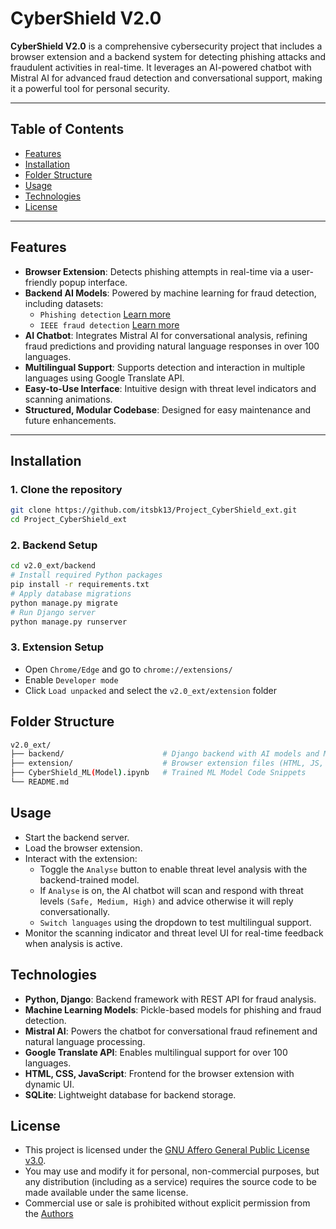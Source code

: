 # CyberShield V2.0

**CyberShield V2.0** is a comprehensive cybersecurity project that includes a browser extension and a backend system for detecting phishing attacks and fraudulent activities in real-time. It leverages an AI-powered chatbot with Mistral AI for advanced fraud detection and conversational support, making it a powerful tool for personal security.

---

## Table of Contents
- [Features](#features)
- [Installation](#installation)
- [Folder Structure](#folder-structure)
- [Usage](#usage)
- [Technologies](#technologies)
- [License](#license)

---

## Features
- **Browser Extension**: Detects phishing attempts in real-time via a user-friendly popup interface.
- **Backend AI Models**: Powered by machine learning for fraud detection, including datasets:
  - `Phishing detection` [Learn more](https://www.kaggle.com/datasets/taruntiwarihp/phishing-site-urls/data)
  - `IEEE fraud detection` [Learn more](https://www.kaggle.com/c/ieee-fraud-detection)
- **AI Chatbot**: Integrates Mistral AI for conversational analysis, refining fraud predictions and providing natural language responses in over 100 languages.
- **Multilingual Support**: Supports detection and interaction in multiple languages using Google Translate API.
- **Easy-to-Use Interface**: Intuitive design with threat level indicators and scanning animations.
- **Structured, Modular Codebase**: Designed for easy maintenance and future enhancements.

---

## Installation

### 1. Clone the repository
```bash
git clone https://github.com/itsbk13/Project_CyberShield_ext.git
cd Project_CyberShield_ext
```
### 2. Backend Setup
```bash
cd v2.0_ext/backend
# Install required Python packages
pip install -r requirements.txt
# Apply database migrations
python manage.py migrate
# Run Django server
python manage.py runserver
```
### 3. Extension Setup

- Open `Chrome/Edge` and go to `chrome://extensions/`
- Enable `Developer mode`
- Click `Load unpacked` and select the `v2.0_ext/extension` folder


## Folder Structure
```bash
v2.0_ext/
├── backend/                      # Django backend with AI models and Mistral API integration
├── extension/                    # Browser extension files (HTML, JS, CSS, icons)
├── CyberShield_ML(Model).ipynb   # Trained ML Model Code Snippets
└── README.md
```
## Usage

- Start the backend server.
- Load the browser extension.
- Interact with the extension:
  - Toggle the `Analyse` button to enable threat level analysis with the backend-trained model.
  - If `Analyse` is on, the AI chatbot will scan and respond with threat levels `(Safe, Medium, High)` and advice otherwise it will reply conversationally.
  - `Switch languages` using the dropdown to test multilingual support.
- Monitor the scanning indicator and threat level UI for real-time feedback when analysis is active.

## Technologies

- **Python, Django**: Backend framework with REST API for fraud analysis.
- **Machine Learning Models**: Pickle-based models for phishing and fraud detection.
- **Mistral AI**: Powers the chatbot for conversational fraud refinement and natural language processing.
- **Google Translate API**: Enables multilingual support for over 100 languages.
- **HTML, CSS, JavaScript**: Frontend for the browser extension with dynamic UI.
- **SQLite**: Lightweight database for backend storage.

## License
- This project is licensed under the [GNU Affero General Public License v3.0](LICENSE).
- You may use and modify it for personal, non-commercial purposes, but any distribution (including as a service) requires the source code to be made available under the same license.
- Commercial use or sale is prohibited without explicit permission from the [Authors](mailto:barathsrini13@gmail.com,thisisbharathraj@gmail.com)
